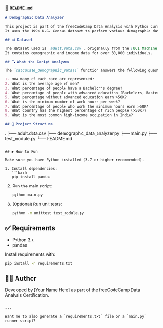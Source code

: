 ### 📄 `README.md`

```markdown
# Demographic Data Analyzer

This project is part of the freeCodeCamp Data Analysis with Python curriculum.  
It uses the 1994 U.S. Census dataset to perform various demographic data analyses using **Pandas**.

## 📊 Dataset

The dataset used is `adult.data.csv`, originally from the [UCI Machine Learning Repository](https://archive.ics.uci.edu/ml/datasets/adult).  
It contains demographic and income data for over 30,000 individuals.

## 🔍 What the Script Analyzes

The `calculate_demographic_data()` function answers the following questions:

1. How many of each race are represented?
2. What is the average age of men?
3. What percentage of people have a Bachelor's degree?
4. What percentage of people with advanced education (Bachelors, Masters, Doctorate) earn >50K?
5. What percentage without advanced education earn >50K?
6. What is the minimum number of work hours per week?
7. What percentage of people who work the minimum hours earn >50K?
8. What country has the highest percentage of rich people (>50K)?
9. What is the most common high-income occupation in India?

## 📁 Project Structure

```
.
├── adult.data.csv
├── demographic_data_analyzer.py
├── main.py
├── test_module.py
└── README.md
```

## ▶️ How to Run

Make sure you have Python installed (3.7 or higher recommended).

1. Install dependencies:
   ```bash
   pip install pandas
   ```

2. Run the main script:
   ```bash
   python main.py
   ```

3. (Optional) Run unit tests:
   ```bash
   python -m unittest test_module.py
   ```

## ✅ Requirements

- Python 3.x
- pandas

Install requirements with:
```bash
pip install -r requirements.txt
```

## 👨‍💻 Author

Developed by [Your Name Here] as part of the freeCodeCamp Data Analysis Certification.

```

---

Want me to also generate a `requirements.txt` file or a `main.py` runner script?
